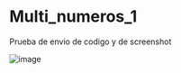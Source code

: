 # Multi_numeros_1
Prueba de envio de codigo y de screenshot

![image](https://github.com/user-attachments/assets/e9f8d28e-eb28-4074-bb0c-856e0bca48fd)



